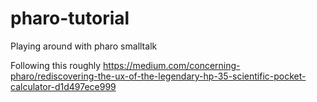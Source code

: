 # pharo-tutorial
Playing around with pharo smalltalk

Following this roughly
https://medium.com/concerning-pharo/rediscovering-the-ux-of-the-legendary-hp-35-scientific-pocket-calculator-d1d497ece999
